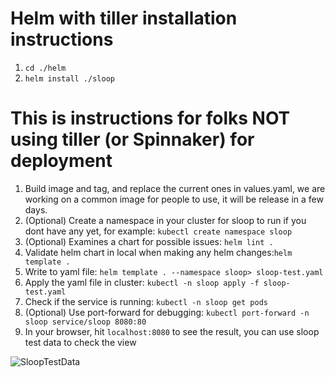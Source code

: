 # Helm with tiller installation instructions
1. `cd ./helm`
1. `helm install ./sloop`

# This is instructions for folks NOT using tiller (or Spinnaker) for deployment
1. Build image and tag, and replace the current ones in values.yaml, we are working on a common image for people to use, it will be release in a few days.
1. (Optional) Create a namespace in your cluster for sloop to run if you dont have any yet, for example: `kubectl create namespace sloop `
1. (Optional) Examines a chart for possible issues: `helm lint .`
1. Validate helm chart in local when making any helm changes:`helm template .`
1. Write to yaml file: `helm template . --namespace sloop> sloop-test.yaml`
1. Apply the yaml file in cluster: `kubectl -n sloop apply -f sloop-test.yaml`
1. Check if the service is running: `kubectl -n sloop get pods`
1. (Optional) Use port-forward for debugging:  `kubectl port-forward -n sloop service/sloop 8080:80`
1. In your browser, hit `localhost:8080` to see the result, you can use sloop test data to check the view

![SloopTestData](/other/sloop-test.png?raw=true "SloopTestData")
